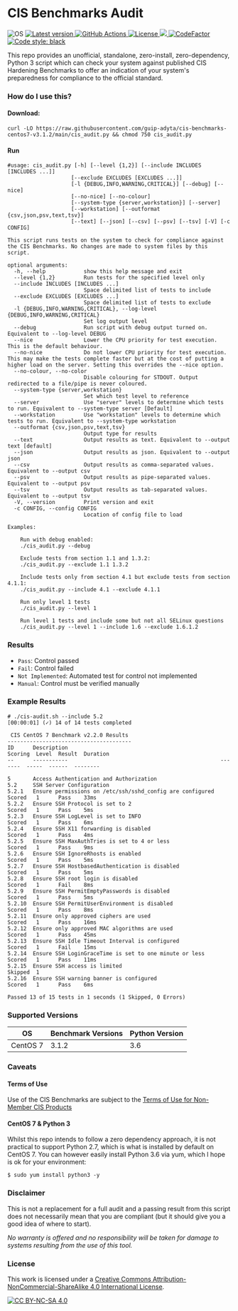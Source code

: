 # CIS Benchmarks Audit
<p>
  <img alt="OS" src="https://img.shields.io/badge/CentOS-7-blue.svg">
  <a href="https://github.com/finalduty/cis-benchmarks-audit/tags">
    <img alt="Latest version" src="https://img.shields.io/github/v/tag/finalduty/cis-benchmarks-audit?include_prereleases&label=latest&logo=python">
  </a>
  <a href="https://github.com/finalduty/cis-benchmarks-audit/actions/workflows/ci-tests.yaml">
    <img alt="GitHub Actions" src="https://github.com/finalduty/cis-benchmarks-audit/actions/workflows/ci-tests.yaml/badge.svg">
  </a>

  <a href="http://creativecommons.org/licenses/by-nc-sa/4.0/">
    <img alt="License" src="https://img.shields.io/badge/License-CC%20BY--NC--SA%204.0-lightgrey.svg">
  </a>
  <a href="https://codecov.io/gh/finalduty/cis-benchmarks-audit">
    <img src="https://codecov.io/gh/finalduty/cis-benchmarks-audit/branch/main/graph/badge.svg?token=BAFVN48B40"/>
  </a>
  <a href="https://www.codefactor.io/repository/github/finalduty/cis-benchmarks-audit/badge">
    <img alt="CodeFactor" src="https://www.codefactor.io/repository/github/finalduty/cis-benchmarks-audit/badge">
  </a>
  <a href="https://github.com/psf/black">
    <img alt="Code style: black" src="https://img.shields.io/badge/code%20style-black-000000.svg">
  </a>
</p>

This repo provides an unofficial, standalone, zero-install, zero-dependency, Python 3 script which can check your system against published CIS Hardening Benchmarks to offer an indication of your system's preparedness for compliance to the official standard.


### How do I use this?
#### Download:

    curl -LO https://raw.githubusercontent.com/guip-adyta/cis-benchmarks-centos7-v3.1.2/main/cis_audit.py && chmod 750 cis_audit.py

#### Run
```
#usage: cis_audit.py [-h] [--level {1,2}] [--include INCLUDES [INCLUDES ...]]
                    [--exclude EXCLUDES [EXCLUDES ...]]
                    [-l {DEBUG,INFO,WARNING,CRITICAL}] [--debug] [--nice]
                    [--no-nice] [--no-colour]
                    [--system-type {server,workstation}] [--server]
                    [--workstation] [--outformat {csv,json,psv,text,tsv}]
                    [--text] [--json] [--csv] [--psv] [--tsv] [-V] [-c CONFIG]

This script runs tests on the system to check for compliance against the CIS Benchmarks. No changes are made to system files by this script.

optional arguments:
  -h, --help            show this help message and exit
  --level {1,2}         Run tests for the specified level only
  --include INCLUDES [INCLUDES ...]
                        Space delimited list of tests to include
  --exclude EXCLUDES [EXCLUDES ...]
                        Space delimited list of tests to exclude
  -l {DEBUG,INFO,WARNING,CRITICAL}, --log-level {DEBUG,INFO,WARNING,CRITICAL}
                        Set log output level
  --debug               Run script with debug output turned on. Equivalent to --log-level DEBUG
  --nice                Lower the CPU priority for test execution. This is the default behaviour.
  --no-nice             Do not lower CPU priority for test execution. This may make the tests complete faster but at the cost of putting a higher load on the server. Setting this overrides the --nice option.
  --no-colour, --no-color
                        Disable colouring for STDOUT. Output redirected to a file/pipe is never coloured.
  --system-type {server,workstation}
                        Set which test level to reference
  --server              Use "server" levels to determine which tests to run. Equivalent to --system-type server [Default]
  --workstation         Use "workstation" levels to determine which tests to run. Equivalent to --system-type workstation
  --outformat {csv,json,psv,text,tsv}
                        Output type for results
  --text                Output results as text. Equivalent to --output text [default]
  --json                Output results as json. Equivalent to --output json
  --csv                 Output results as comma-separated values. Equivalent to --output csv
  --psv                 Output results as pipe-separated values. Equivalent to --output psv
  --tsv                 Output results as tab-separated values. Equivalent to --output tsv
  -V, --version         Print version and exit
  -c CONFIG, --config CONFIG
                        Location of config file to load

Examples:
    
    Run with debug enabled:
    ./cis_audit.py --debug
        
    Exclude tests from section 1.1 and 1.3.2:
    ./cis_audit.py --exclude 1.1 1.3.2
        
    Include tests only from section 4.1 but exclude tests from section 4.1.1:
    ./cis_audit.py --include 4.1 --exclude 4.1.1
        
    Run only level 1 tests
    ./cis_audit.py --level 1
        
    Run level 1 tests and include some but not all SELinux questions
    ./cis_audit.py --level 1 --include 1.6 --exclude 1.6.1.2

```

### Results
- `Pass`: Control passed
- `Fail`: Control failed
- `Not Implemented`: Automated test for control not implemented
- `Manual`: Control must be verified manually

### Example Results
```
# ./cis-audit.sh --include 5.2
[00:00:01] (✓) 14 of 14 tests completed 

 CIS CentOS 7 Benchmark v2.2.0 Results 
---------------------------------------
ID      Description                                                Scoring  Level  Result  Duration
--      -----------                                                -------  -----  ------  --------

5       Access Authentication and Authorization
5.2     SSH Server Configuration
5.2.1   Ensure permissions on /etc/ssh/sshd_config are configured  Scored   1      Pass    33ms
5.2.2   Ensure SSH Protocol is set to 2                            Scored   1      Pass    5ms
5.2.3   Ensure SSH LogLevel is set to INFO                         Scored   1      Pass    6ms
5.2.4   Ensure SSH X11 forwarding is disabled                      Scored   1      Pass    4ms
5.2.5   Ensure SSH MaxAuthTries is set to 4 or less                Scored   1      Pass    9ms
5.2.6   Ensure SSH IgnoreRhosts is enabled                         Scored   1      Pass    5ms
5.2.7   Ensure SSH HostbasedAuthentication is disabled             Scored   1      Pass    5ms
5.2.8   Ensure SSH root login is disabled                          Scored   1      Fail    8ms
5.2.9   Ensure SSH PermitEmptyPasswords is disabled                Scored   1      Pass    5ms
5.2.10  Ensure SSH PermitUserEnvironment is disabled               Scored   1      Pass    8ms
5.2.11  Ensure only approved ciphers are used                      Scored   1      Pass    16ms
5.2.12  Ensure only approved MAC algorithms are used               Scored   1      Pass    45ms
5.2.13  Ensure SSH Idle Timeout Interval is configured             Scored   1      Fail    15ms
5.2.14  Ensure SSH LoginGraceTime is set to one minute or less     Scored   1      Pass    11ms
5.2.15  Ensure SSH access is limited                               Skipped  1              
5.2.16  Ensure SSH warning banner is configured                    Scored   1      Pass    6ms

Passed 13 of 15 tests in 1 seconds (1 Skipped, 0 Errors)
```

### Supported Versions
OS|Benchmark Versions|Python Version
---|---|---
CentOS 7|3.1.2|3.6


### Caveats
#### Terms of Use
Use of the CIS Benchmarks are subject to the [Terms of Use for Non-Member CIS Products](https://www.cisecurity.org/terms-of-use-for-non-member-cis-products)


#### CentOS 7 & Python 3
Whilst this repo intends to follow a zero dependency approach, it is not practical to support Python 2.7, which is what is installed by default on CentOS 7. You can however easily install Python 3.6 via yum, which I hope is ok for your environment:
```
$ sudo yum install python3 -y
```

### Disclaimer
This is not a replacement for a full audit and a passing result from this script does not necessarily mean that you are compliant (but it should give you a good idea of where to start).  

_No warranty is offered and no responsibility will be taken for damage to systems resulting from the use of this tool._

### License
This work is licensed under a [Creative Commons Attribution-NonCommercial-ShareAlike 4.0 International License][cc-by-nc-sa].

[![CC BY-NC-SA 4.0][cc-by-nc-sa-image]][cc-by-nc-sa]

[cc-by-nc-sa]: http://creativecommons.org/licenses/by-nc-sa/4.0/
[cc-by-nc-sa-image]: https://licensebuttons.net/l/by-nc-sa/4.0/88x31.png
[cc-by-nc-sa-shield]: https://img.shields.io/badge/License-CC%20BY--NC--SA%204.0-lightgrey.svg
